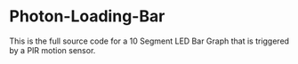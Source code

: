 # Photon-Loading-Bar
This is the full source code for a 10 Segment LED Bar Graph that is triggered by a PIR motion sensor.
